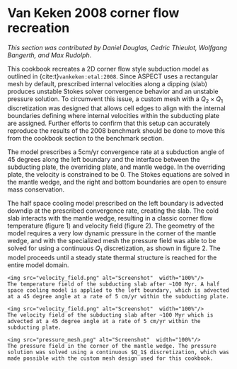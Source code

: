 # Van Keken 2008 corner flow recreation

*This section was contributed by Daniel Douglas, Cedric Thieulot, Wolfgang Bangerth, and Max Rudolph*.

This cookbook recreates a 2D corner flow style subduction model as outlined in {cite:t}`vankeken:etal:2008`. Since ASPECT uses a rectangular mesh by default, prescribed internal velocities along a dipping (slab) produces unstable Stokes solver convergence behavior and an unstable pressure solution. To circumvent this issue, a custom mesh with a $Q_2\times Q_1$ discretization was designed that allows cell edges to align with the internal boundaries defining where internal velocities within the subducting plate are assigned. Further efforts to confirm that this setup can accurately reproduce the results of the 2008 benchmark should be done to move this from the cookbook section to the benchmark section.

The model prescribes a 5cm/yr convergence rate at a subduction angle of 45 degrees along the left boundary and the interface between the subducting plate, the overriding plate, and mantle wedge. In the overriding plate, the velocity is constrained to be 0. The Stokes equations are solved in the mantle wedge, and the right and bottom boundaries are open to ensure mass conservation.

The half space cooling model prescribed on the left boundary is advected downdip at the prescribed convergence rate, creating the slab. The cold slab interacts with the mantle wedge, resulting in a classic corner flow temperature (figure 1) and velocity field (figure 2). The geometry of the model requires a very low dynamic pressure in the corner of the mantle wedge, and with the specialized mesh the pressure field was able to be solved for using a continuous $Q_1$ discretization, as shown in figure 2. The model proceeds until a steady state thermal structure is reached for the entire model domain.

```{figure-md} fig:vanKeken-temperature
<img src="velocity_field.png" alt="Screenshot"  width="100%"/>
The temperature field of the subducting slab after ~100 Myr. A half space cooling model is applied to the left boundary, which is advected at a 45 degree angle at a rate of 5 cm/yr within the subducting plate.
```

```{figure-md} fig:vanKeken-velocity
<img src="velocity_field.png" alt="Screenshot"  width="100%"/>
The velocity field of the subducting slab after ~100 Myr which is advected at a 45 degree angle at a rate of 5 cm/yr within the subducting plate.
```

```{figure-md} fig:vanKeken-pressure
<img src="pressure_mesh.png" alt="Screenshot"  width="100%"/>
The pressure field in the corner of the mantle wedge. The pressure solution was solved using a continuous $Q_1$ discretization, which was made possible with the custom mesh design used for this cookbook.
```
